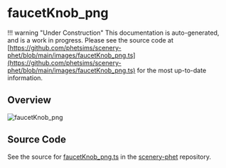 # faucetKnob_png

!!! warning "Under Construction"
    This documentation is auto-generated, and is a work in progress. Please see the source code at
    [https://github.com/phetsims/scenery-phet/blob/main/images/faucetKnob_png.ts](https://github.com/phetsims/scenery-phet/blob/main/images/faucetKnob_png.ts) for the most up-to-date information.

## Overview



<img id="doc-image" alt="faucetKnob_png">
<script type="module">
import { faucetKnob_png } from '/lib/scenerystack.esm.min.js';

if ( faucetKnob_png instanceof HTMLImageElement ) {
  document.querySelector( '#doc-image' ).src = faucetKnob_png.src;
}
else if ( Array.isArray( faucetKnob_png ) ) {
  document.querySelector( '#doc-image' ).src = faucetKnob_png[ 0 ].url;
}
</script>




## Source Code

See the source for [faucetKnob_png.ts](https://github.com/phetsims/scenery-phet/blob/main/images/faucetKnob_png.ts) in the [scenery-phet](https://github.com/phetsims/scenery-phet) repository.
